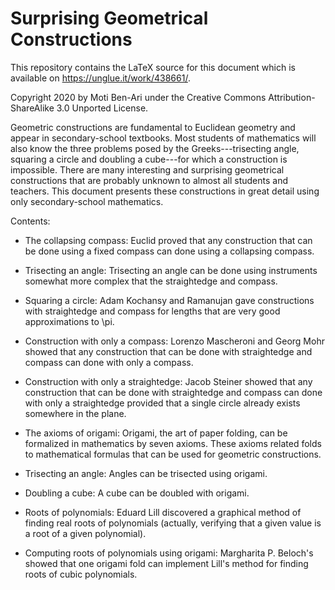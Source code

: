 # Surprising Geometrical Constructions

This repository contains the LaTeX source for this document which is available on https://unglue.it/work/438661/.

Copyright 2020 by Moti Ben-Ari under the  Creative Commons Attribution-ShareAlike 3.0 Unported License.

Geometric constructions are fundamental to Euclidean geometry and appear in secondary-school textbooks. Most students of mathematics will also know the three problems posed by the Greeks---trisecting angle, squaring a circle and doubling a cube---for which a construction is impossible. There are many interesting and surprising geometrical constructions that are probably unknown to almost all students and teachers. This document presents these constructions in great detail using only secondary-school mathematics.

Contents:

* The collapsing compass: Euclid proved that any construction that can be done using a fixed compass can done using a collapsing compass.

* Trisecting an angle: Trisecting an angle can be done using instruments somewhat more complex that the straightedge and compass.

* Squaring a circle: Adam Kochansy and Ramanujan gave constructions with straightedge and compass for lengths that are very good approximations to \pi.

* Construction with only a compass: Lorenzo Mascheroni and Georg Mohr showed that any construction that can be done with straightedge and compass can done with only a compass.

* Construction with only a straightedge: Jacob Steiner showed that any construction that can be done with straightedge and compass can done with only a straightedge provided that a single circle already exists somewhere in the plane.

* The axioms of origami: Origami, the art of paper folding, can be formalized in mathematics by seven axioms. These axioms related folds to mathematical formulas that can be used for geometric constructions.

* Trisecting an angle: Angles can be trisected using origami.

* Doubling a cube: A cube can be doubled with origami.

* Roots of polynomials: Eduard Lill discovered a graphical method of finding real roots of polynomials (actually, verifying that a given value is a root of a given polynomial).

* Computing roots of polynomials using origami: Margharita P. Beloch's showed that one origami fold can implement Lill's method for finding roots of cubic polynomials.
